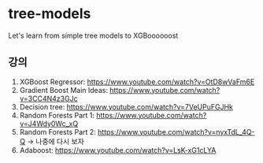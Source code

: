 # tree-models
Let's learn from simple tree models to XGBoooooost


## 강의

1. XGBoost Regressor: https://www.youtube.com/watch?v=OtD8wVaFm6E
2. Gradient Boost Main Ideas: https://www.youtube.com/watch?v=3CC4N4z3GJc
3. Decision tree: https://www.youtube.com/watch?v=7VeUPuFGJHk
4. Random Forests Part 1: https://www.youtube.com/watch?v=J4Wdy0Wc_xQ
5. Random Forests Part 2: https://www.youtube.com/watch?v=nyxTdL_4Q-Q -> 나중에 다시 보자
6. Adaboost: https://www.youtube.com/watch?v=LsK-xG1cLYA
